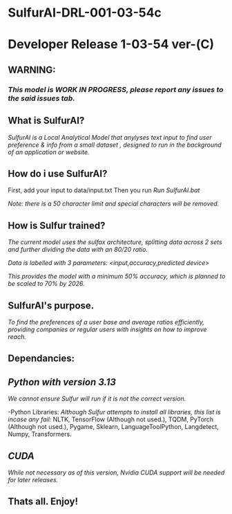 # SulfurAI-DRL-001-03-54c
# Developer Release 1-03-54 ver-(C)
 
## WARNING:
### _This model is WORK IN PROGRESS, please report any issues to the said issues tab._

## What is SulfurAI?

_SulfurAI is a Local Analytical Model that anylyses text input to find user preference & info from a small dataset , designed to run in the background of an application or website._

## How do i use SulfurAI?

First, add your input to data/input.txt
Then you run 
_Run SulfurAI.bat_

_Note: there is a 50 character limit and special characters will be removed._

## How is Sulfur trained?

_The current model uses the sulfax architecture, splitting data across 2 sets and further dividing the data with an 80/20 ratio._

_Data is labelled with 3 parameters:
 <input,accuracy,predicted device>_

 _This provides the model with a minimum 50% accuracy, which is planned to be scaled to 70% by 2026._

## SulfurAI's purpose.

_To find the preferences of a user base and average ratios efficiently, providing companies or regular users with insights on how to improve reach._


## Dependancies:
## _Python with version 3.13_
_We cannot ensure Sulfur will run if it is not the correct version._

-Python Libraries:
 _Although Sulfur attempts to install all libraries, this list is incase any fail:_
  NLTK,
  TensorFlow (Although not used.),
  TQDM,
  PyTorch (Although not used.),
  Pygame,
  Sklearn,
  LanguageToolPython,
  Langdetect,
  Numpy,
  Transformers.

## _CUDA_
_While not necessary as of this version, Nvidia CUDA support will be needed for later releases._

## Thats all. Enjoy!
  
  

